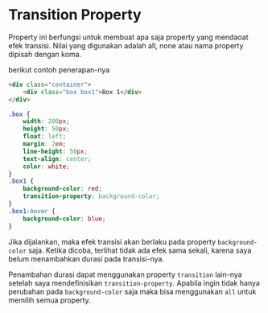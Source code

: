 # Transition Property

Property ini berfungsi untuk membuat apa saja property yang mendaoat efek transisi. Nilai yang digunakan adalah all, none atau nama property dipisah dengan koma.

berikut contoh penerapan-nya

```html
<div class="container">
    <div class="box box1">Box 1</div>
</div>
```

```css
.box {
    width: 200px;
    height: 50px;
    float: left;
    margin: 2em;
    line-height: 50px;
    text-align: center;
    color: white;
}
.box1 {
    background-color: red;
    transition-property: background-color;
}
.box1:hover {
    background-color: blue;
}
```

Jika dijalankan, maka efek transisi akan berlaku pada property `background-color` saja. Ketika dicoba, terlihat tidak ada efek sama sekali, karena saya belum menambahkan durasi pada transisi-nya.

Penambahan durasi dapat menggunakan property `transition` lain-nya setelah saya mendefinisikan `transition-property`. Apabila ingin tidak hanya perubahan pada `background-color` saja maka bisa menggunakan `all` untuk memilih semua property.